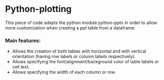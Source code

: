 # Python-plotting

This piece of code adapts the python module python-pptx in order to allow more customization when creating a ppt table from a dataframe.

### Main features:
* Allows the creation of both tables with horizontal and with vertical orientation (having row labels or column labels respectively).
* Allows specifying the font/alignment/background color of table labels or cell text.
* Allows specifying the width of each column or row. 



 
